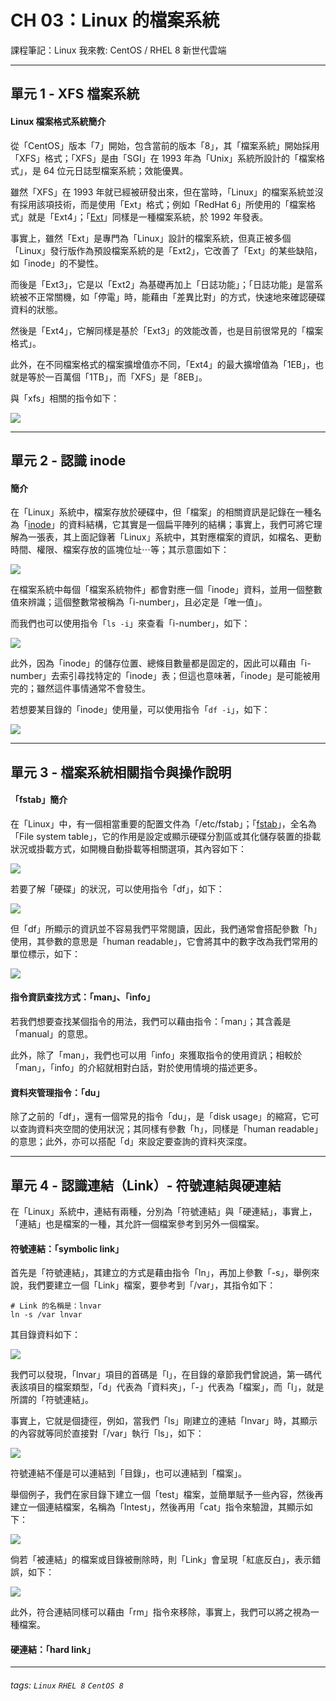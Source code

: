 # CH 03：Linux 的檔案系統
課程筆記：Linux 我來教: CentOS / RHEL 8 新世代雲端

---

## 單元 1 - XFS 檔案系統

#### Linux 檔案格式系統簡介

從「CentOS」版本「7」開始，包含當前的版本「8」，其「檔案系統」開始採用「XFS」格式；「XFS」是由「SGI」在 1993 年為「Unix」系統所設計的「檔案格式」，是 64 位元日誌型檔案系統；效能優異。

雖然「XFS」在 1993 年就已經被研發出來，但在當時，「Linux」的檔案系統並沒有採用該項技術，而是使用「Ext」格式；例如「RedHat 6」所使用的「檔案格式」就是「Ext4」；「[Ext](https://zh.m.wikipedia.org/zh-tw/%E5%BB%B6%E4%BC%B8%E6%AA%94%E6%A1%88%E7%B3%BB%E7%B5%B1)」同樣是一種檔案系統，於 1992 年發表。

事實上，雖然「Ext」是專門為「Linux」設計的檔案系統，但真正被多個「Linux」發行版作為預設檔案系統的是「Ext2」，它改善了「Ext」的某些缺陷，如「inode」的不變性。

而後是「Ext3」，它是以「Ext2」為基礎再加上「日誌功能」；「日誌功能」是當系統被不正常關機，如「停電」時，能藉由「差異比對」的方式，快速地來確認硬碟資料的狀態。

然後是「Ext4」，它解同樣是基於「Ext3」的效能改善，也是目前很常見的「檔案格式」。

此外，在不同檔案格式的檔案擴增值亦不同，「Ext4」的最大擴增值為「1EB」，也就是等於一百萬個「1TB」，而「XFS」是「8EB」。

與「xfs」相關的指令如下：

![](pics/c3-1_xfs.png)

---

## 單元 2 - 認識 inode

#### 簡介

在「Linux」系統中，檔案存放於硬碟中，但「檔案」的相關資訊是記錄在一種名為「[inode](https://zh.wikipedia.org/zh-tw/Inode)」的資料結構，它其實是一個扁平陣列的結構；事實上，我們可將它理解為一張表，其上面記錄著「Linux」系統中，其對應檔案的資訊，如檔名、更動時間、權限、檔案存放的區塊位址⋯等；其示意圖如下：

![](https://upload.wikimedia.org/wikipedia/commons/thumb/f/f8/File_table_and_inode_table.svg/2880px-File_table_and_inode_table.svg.png)

在檔案系統中每個「檔案系統物件」都會對應一個「inode」資料，並用一個整數值來辨識；這個整數常被稱為「i-number」，且必定是「唯一值」。

而我們也可以使用指令「`ls -i`」來查看「i-number」，如下：

![](pics/c3-2_ls-i.png)

此外，因為「inode」的儲存位置、總條目數量都是固定的，因此可以藉由「i-number」去索引尋找特定的「inode」表；但這也意味著，「inode」是可能被用完的；雖然這件事情通常不會發生。

若想要某目錄的「inode」使用量，可以使用指令「`df -i`」，如下：

![](pics/c3-2_df_i.png)

---

## 單元 3 - 檔案系統相關指令與操作說明

#### 「fstab」簡介

在「Linux」中，有一個相當重要的配置文件為「/etc/fstab」；「[fstab](https://en.wikipedia.org/wiki/Fstab)」，全名為「File system table」，它的作用是設定或顯示硬碟分割區或其化儲存裝置的掛載狀況或掛載方式，如開機自動掛載等相關選項，其內容如下：

![](pics/c3-3_cat_fstab.png)

若要了解「硬碟」的狀況，可以使用指令「df」，如下：

![](pics/c3-3_df.png)

但「df」所顯示的資訊並不容易我們平常閱讀，因此，我們通常會搭配參數「h」使用，其參數的意思是「human readable」，它會將其中的數字改為我們常用的單位標示，如下：

![](pics/c3-3_df_h.png)

#### 指令資訊查找方式：「man」、「info」

若我們想要查找某個指令的用法，我們可以藉由指令：「man」；其含義是「manual」的意思。

此外，除了「man」，我們也可以用「info」來獲取指令的使用資訊；相較於「man」，「info」的介紹就相對白話，對於使用情境的描述更多。

#### 資料夾管理指令：「du」

除了之前的「df」，還有一個常見的指令「du」，是「disk usage」的縮寫，它可以查詢資料夾空間的使用狀況；其同樣有參數「h」，同樣是「human readable」的意思；此外，亦可以搭配「d」來設定要查詢的資料夾深度。

---

## 單元 4 - 認識連結（Link）- 符號連結與硬連結

在「Linux」系統中，連結有兩種，分別為「符號連結」與「硬連結」，事實上，「連結」也是檔案的一種，其允許一個檔案參考到另外一個檔案。

#### 符號連結：「symbolic link」

首先是「符號連結」，其建立的方式是藉由指令「ln」，再加上參數「-s」，舉例來說，我們要建立一個「Link」檔案，要參考到「/var」，其指令如下：

```shell
# Link 的名稱是：lnvar
ln -s /var lnvar
```

其目錄資料如下：

![](pics/c3-4_ln_s.png)

我們可以發現，「lnvar」項目的首碼是「l」，在目錄的章節我們曾說過，第一碼代表該項目的檔案類型，「d」代表為「資料夾」，「-」代表為「檔案」，而「l」，就是所謂的「符號連結」。

事實上，它就是個捷徑，例如，當我們「ls」剛建立的連結「lnvar」時，其顯示的內容就等同於直接對「/var」執行「ls」，如下：

![](pics/c3-4_ls_var_lnvar.png)

符號連結不僅是可以連結到「目錄」，也可以連結到「檔案」。

舉個例子，我們在家目錄下建立一個「test」檔案，並簡單賦予一些內容，然後再建立一個連結檔案，名稱為「lntest」，然後再用「cat」指令來驗證，其顯示如下：

![](pics/c3-4_lntest.png)

倘若「被連結」的檔案或目錄被刪除時，則「Link」會呈現「紅底反白」，表示錯誤，如下：

![](pics/c3-4_ln_del.png)

此外，符合連結同樣可以藉由「rm」指令來移除，事實上，我們可以將之視為一種檔案。

#### 硬連結：「hard link」

---

###### tags: `Linux` `RHEL 8` `CentOS 8`
